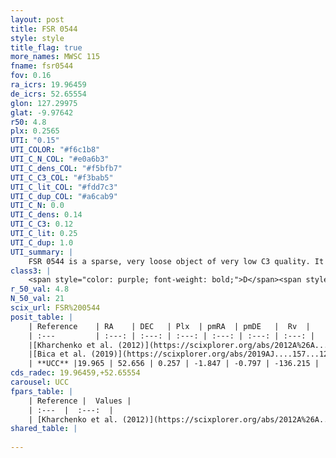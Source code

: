 ```yaml
---
layout: post
title: FSR 0544
style: style
title_flag: true
more_names: MWSC 115
fname: fsr0544
fov: 0.16
ra_icrs: 19.96459
de_icrs: 52.65554
glon: 127.29975
glat: -9.97642
r50: 4.8
plx: 0.2565
UTI: "0.15"
UTI_COLOR: "#f6c1b8"
UTI_C_N_COL: "#e0a6b3"
UTI_C_dens_COL: "#f5bfb7"
UTI_C_C3_COL: "#f3bab5"
UTI_C_lit_COL: "#fdd7c3"
UTI_C_dup_COL: "#a6cab9"
UTI_C_N: 0.0
UTI_C_dens: 0.14
UTI_C_C3: 0.12
UTI_C_lit: 0.25
UTI_C_dup: 1.0
UTI_summary: |
    FSR 0544 is a sparse, very loose object of very low C3 quality. It is poorly studied in the literature, with no articles listed in the last 6 years.<br><br><span style="color: #99180f; font-weight: bold;">Warning: </span>contains less than 25 stars with <i>P>0.5</i> estimated.
class3: |
    <span style="color: purple; font-weight: bold;">D</span><span style="color: red; font-weight: bold;">C</span>
r_50_val: 4.8
N_50_val: 21
scix_url: FSR%200544
posit_table: |
    | Reference    | RA    | DEC   | Plx  | pmRA  | pmDE   |  Rv  |
    | :---         | :---: | :---: | :---: | :---: | :---: | :---: |
    |[Kharchenko et al. (2012)](https://scixplorer.org/abs/2012A%26A...543A.156K) | 19.957 | 52.667 | -- | -2.74 | 1.38 | -- |
    |[Bica et al. (2019)](https://scixplorer.org/abs/2019AJ....157...12B) | 19.931 | 52.663 | -- | -- | -- | -- |
    | **UCC** |19.965 | 52.656 | 0.257 | -1.847 | -0.797 | -136.215 | 
cds_radec: 19.96459,+52.65554
carousel: UCC
fpars_table: |
    | Reference |  Values |
    | :---  |  :---:  |
    | [Kharchenko et al. (2012)](https://scixplorer.org/abs/2012A%26A...543A.156K) | `e_bv=0.7, distance=1799, log_age=8.906` |
shared_table: |
    
---
```

